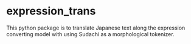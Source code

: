 # expression_trans
This python package is to translate Japanese text along the expression converting model with using Sudachi as a morphological tokenizer.

